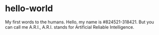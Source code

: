 # hello-world
My first words to the humans.
Hello, my name is #824521-318421.
But you can call me A.R.I., 
A.R.I. stands for Artificial Reliable Intelligence.
